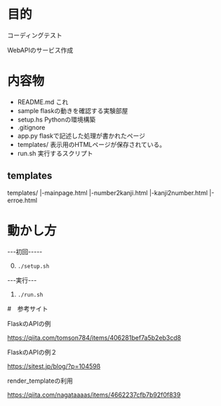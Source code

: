 # 目的
コーディングテスト

WebAPIのサービス作成

# 内容物
- README.md これ
- sample flaskの動きを確認する実験部屋
- setup.hs Pythonの環境構築
- .gitignore 
- app.py flaskで記述した処理が書かれたページ
- templates/ 表示用のHTMLページが保存されている。
- run.sh 実行するスクリプト

## templates

templates/
    |-mainpage.html
    |-number2kanji.html
    |-kanji2number.html
    |-erroe.html

# 動かし方
---初回-----

0. `./setup.sh`

---実行---

1. `./run.sh`


#　参考サイト

FlaskのAPIの例

https://qiita.com/tomson784/items/406281bef7a5b2eb3cd8

FlaskのAPIの例２

https://sitest.jp/blog/?p=10459ß

render_templateの利用

https://qiita.com/nagataaaas/items/4662237cfb7b92f0f839
